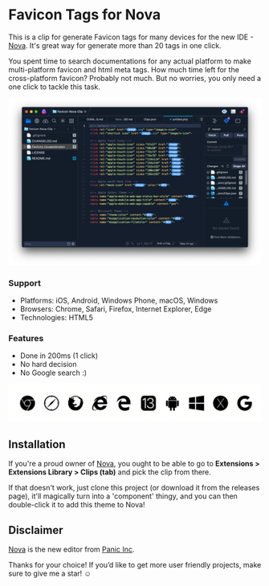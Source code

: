 # Favicon Tags for Nova

This is a clip for generate Favicon tags for many devices for the new IDE - [Nova](https://nova.app/). It's great way for generate more than 20 tags in one click.

You spent time to search documentations for any actual platform to make multi-platform favicon and html meta tags. How much time left for the cross-platform favicon? Probably not much. But no worries, you only need a one click to tackle this task.

![Favicon Tags Clip for Nova](https://github.com/PerfectoWeb/Favicon-Nova-Clip/raw/master/example_preview.png)

### Support
- Platforms: iOS, Android, Windows Phone, macOS, Windows
- Browsers: Chrome, Safari, Firefox, Internet Explorer, Edge
- Technologies: HTML5

### Features
- Done in 200ms (1 click)
- No hard decision
- No Google search :)

![Favicon Tags Clip Supported](https://github.com/PerfectoWeb/Favicon-Nova-Clip/raw/master/example_support.png)

## Installation
If you're a proud owner of [Nova](https://panic.com/nova), you ought to be able to go to **Extensions > Extensions Library > Clips (tab)** and pick the clip from there.

If that doesn't work, just clone this project (or download it from the releases page), it'll magically turn into a 'component' thingy, and you can then double-click it to add this theme to Nova!

## Disclaimer

[Nova](https://panic.com/nova) is the new editor from [Panic Inc](https://panic.com).

Thanks for your choice!
If you’d like to get more user friendly projects, make sure to give me a star! ☺️